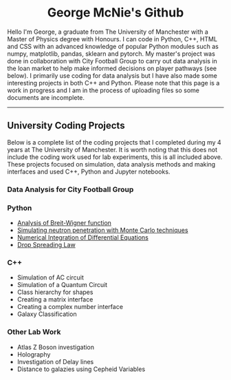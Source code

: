 <h1 align="center">George McNie's Github</h1>
Hello I'm George, a graduate from The University of Manchester with a Master of Physics degree with Honours. I can code in Python, C++, HTML and CSS with an advanced knowledge of popular Python modules such as numpy, matplotlib, pandas, sklearn and pytorch. My master's project was done in collaboration with City Football Group to carry out data analysis in the loan market to help make informed decisions on player pathways (see below). I primarily use coding for data analysis but I have also made some interesting projects in both C++ and Python. Please note that this page is a work in progress and I am in the process of uploading files so some documents are incomplete.
<hr>
<h2 align="left">University Coding Projects</h2>
Below is a complete list of the coding projects that I completed during my 4 years at The University of Manchester. It is worth noting that this does not include the coding work used for lab experiments, this is all included above. These projects focused on simulation, data analysis methods and making interfaces and used C++, Python and Jupyter notebooks.

### Data Analysis for City Football Group

### Python
- [Analysis of Breit-Wigner function](https://github.com/georgemcnie/Analysis-of-Breit-Wigner-function-for-Z-boson)
- [Simulating neutron penetration with Monte Carlo techniques](https://github.com/georgemcnie/Simulating-neutron-penetration-with-Monte-Carlo-techniques)
- [Numerical Integration of Differential Equations](https://github.com/georgemcnie/Numerical-Integration-of-Differential-Equations)
- [Drop Spreading Law](https://github.com/georgemcnie/Drop-Spreading-Law)

### C++
- Simulation of AC circuit
- Simulation of a Quantum Circuit
- Class hierarchy for shapes
- Creating a matrix interface
- Creating a complex number interface
- Galaxy Classification


### Other Lab Work
- Atlas Z Boson investigation
- Holography
- Investigation of Delay lines
- Distance to galazies using Cepheid Variables


<!---
georgemcnie/georgemcnie is a ✨ special ✨ repository because its `README.md` (this file) appears on your GitHub profile.
You can click the Preview link to take a look at your changes.
--->
